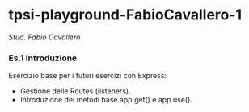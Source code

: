 # tpsi-playground-FabioCavallero-1

_Stud. Fabio Cavallero_

### Es.1 Introduzione

Esercizio base per i futuri esercizi con Express:
- Gestione delle Routes (listeners). 
- Introduzione dei metodi base app.get() e app.use().

